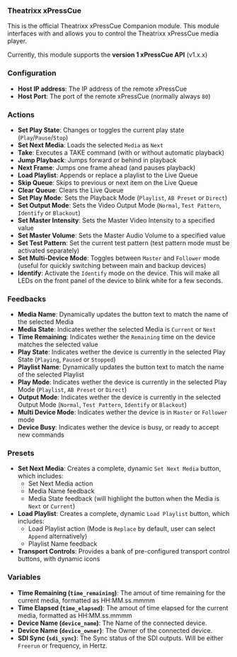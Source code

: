 ### Theatrixx xPressCue

This is the official Theatrixx xPressCue Companion module.
This module interfaces with and allows you to control the Theatrixx xPressCue media player.

Currently, this module supports the **version 1 xPressCue API** (v1.x.x)

### Configuration

- **Host IP address**: The IP address of the remote xPressCue
- **Host Port**: The port of the remote xPressCue (normally always `80`)

### Actions

- **Set Play State**: Changes or toggles the current play state (`Play`/`Pause`/`Stop`)
- **Set Next Media**: Loads the selected `Media` as `Next`
- **Take**: Executes a TAKE command (with or without automatic playback)
- **Jump Playback**: Jumps forward or behind in playback
- **Next Frame**: Jumps one frame ahead (and pauses playback)
- **Load Playlist**: Appends or replace a playlist to the Live Queue
- **Skip Queue**: Skips to previous or next item on the Live Queue
- **Clear Queue**: Clears the Live Queue
- **Set Play Mode**: Sets the Playback Mode (`Playlist`, `AB Preset` or `Direct`)
- **Set Output Mode**: Sets the Video Output Mode (`Normal`, `Test Pattern`, `Identify` or `Blackout`)
- **Set Master Intensity**: Sets the Master Video Intensity to a specified value
- **Set Master Volume**: Sets the Master Audio Volume to a specified value
- **Set Test Pattern**: Set the current test pattern (test pattern mode must be activated separately)
- **Set Multi-Device Mode**: Toggles between `Master` and `Follower` mode (useful for quickly switching between main and backup devices)
- **Identify**: Activate the `Identify` mode on the device. This will make all LEDs on the front panel of the device to blink white for a few seconds.

### Feedbacks

- **Media Name**: Dynamically updates the button text to match the name of the selected Media
- **Media State**: Indicates wether the selected Media is `Current` or `Next`
- **Time Remaining**: Indicates wether the `Remaining` time on the device matches the selected value
- **Play State**: Indicates wether the device is currently in the selected Play State (`Playing`, `Paused` or `Stopped`)
- **Playlist Name**: Dynamically updates the button text to match the name of the selected Playlist
- **Play Mode**: Indicates wether the device is currently in the selected Play Mode (`Playlist`, `AB Preset` or `Direct`)
- **Output Mode**: Indicates wether the device is currently in the selected Output Mode (`Normal`, `Test Pattern`, `Identify` or `Blackout`)
- **Multi Device Mode**: Indicates wether the device is in `Master` or `Follower` mode
- **Device Busy**: Indicates wether the device is busy, or ready to accept new commands

### Presets

- **Set Next Media**: Creates a complete, dynamic `Set Next Media` button, which includes:
  - Set Next Media action
  - Media Name feedback
  - Media State feedback (will highlight the button when the Media is `Next` or `Current`)
- **Load Playlist**: Creates a complete, dynamic `Load Playlist` button, which includes:
  - Load Playlist action (Mode is `Replace` by default, user can select `Append` alternatively)
  - Playlist Name feedback
- **Transport Controls**: Provides a bank of pre-configured transport control buttons, with dynamic icons

### Variables

- **Time Remaining (`time_remaining`)**: The amout of time remaining for the current media, formatted as HH:MM.ss.mmmm
- **Time Elapsed (`time_elapsed`)**: The amout of time elapsed for the current media, formatted as HH:MM.ss.mmmm
- **Device Name (`device_name`)**: The Name of the connected device.
- **Device Name (`device_owner`)**: The Owner of the connected device.
- **SDI Sync (`sdi_sync`)**: The Sync status of the SDI outputs. Will be either `Freerun` or frequency, in Hertz.
